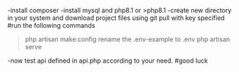   
-install composer
-install mysql and php8.1 or >php8.1
-create new directory in your system and download project files using git pull with key specified
#run the following commands
 >php artisan make:config
 >rename the .env-example to .env
 >php artisan serve
 
 -now test api defined in api.php according to your need.
 #good luck
